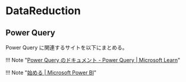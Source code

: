 # DataReduction

## Power Query

Power Query に関連するサイトを以下にまとめる。

!!! Note  "[Power Query のドキュメント - Power Query | Microsoft Learn](https://learn.microsoft.com/ja-jp/power-query/)"

!!! Note  "[始める | Microsoft Power BI](https://www.microsoft.com/ja-jp/power-platform/products/power-bi/getting-started-with-power-bi)"
